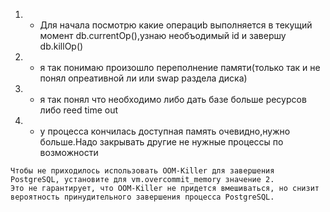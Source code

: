 1. - Для начала посмотрю какие операциb выполняется в текущий момент db.currentOp(),узнаю необъодимый id и завершу db.killOp()
2. - я так понимаю произошло переполнение памяти(только так и не понял опреативной ли или swap раздела диска)
3. - я так понял что необходимо либо дать базе больше ресурсов либо reed time out 
4. - у процесса кончилась доступная память очевидно,нужно больше.Надо закрывать другие не нужные процессы по возможности
```
Чтобы не приходилось использовать OOM-Killer для завершения PostgreSQL, установите для vm.overcommit_memory значение 2.
Это не гарантирует, что OOM-Killer не придется вмешиваться, но снизит вероятность принудительного завершения процесса PostgreSQL.
```
